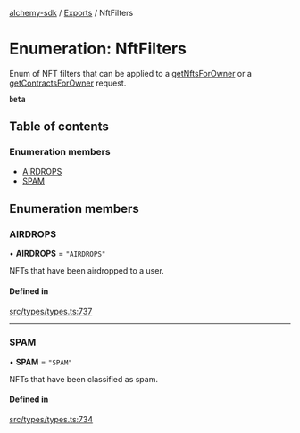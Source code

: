 [alchemy-sdk](../README.md) / [Exports](../modules.md) / NftFilters

# Enumeration: NftFilters

Enum of NFT filters that can be applied to a [getNftsForOwner](../classes/NftNamespace.md#getnftsforowner) or a
[getContractsForOwner](../classes/NftNamespace.md#getcontractsforowner) request.

**`beta`**

## Table of contents

### Enumeration members

- [AIRDROPS](NftFilters.md#airdrops)
- [SPAM](NftFilters.md#spam)

## Enumeration members

### AIRDROPS

• **AIRDROPS** = `"AIRDROPS"`

NFTs that have been airdropped to a user.

#### Defined in

[src/types/types.ts:737](https://github.com/alchemyplatform/alchemy-sdk-js/blob/f2b072e/src/types/types.ts#L737)

___

### SPAM

• **SPAM** = `"SPAM"`

NFTs that have been classified as spam.

#### Defined in

[src/types/types.ts:734](https://github.com/alchemyplatform/alchemy-sdk-js/blob/f2b072e/src/types/types.ts#L734)
